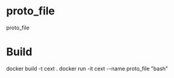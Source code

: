 # proto_file
proto_file

# Build
docker build -t cext .
docker run -it cext --name proto_file "bash"
